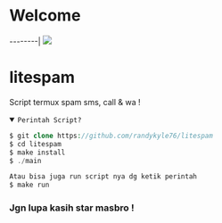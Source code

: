 # Welcome
--------|
![](https://media.tenor.com/iVCiM9W7cvYAAAAd/welcome.gif)

# litespam
Script termux spam sms, call & wa !

<details open><summary><code>Perintah Script?</code></summary>

```php
$ git clone https://github.com/randykyle76/litespam
$ cd litespam
$ make install
$ ./main

Atau bisa juga run script nya dg ketik perintah
$ make run
```

### Jgn lupa kasih star masbro !
</div>
